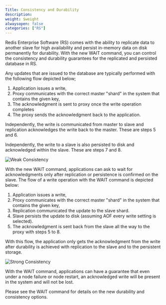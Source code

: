 ```yaml
---
Title: Consistency and Durability
description:
weight: $weight
alwaysopen: false
categories: ["RS"]
---
```

Redis Enterprise Software (RS) comes with the ability to replicate data
to another slave for high availability and persist in-memory data on
disk permanently for durability. With the new WAIT command, you can
control the consistency and durability guarantees for the replicated and
persisted database in RS.

Any updates that are issued to the database are typically performed with
the following flow depicted below;

1. Application issues a write,
1. Proxy communicates with the correct master "shard" in the system
    that contains the given key,
1. The acknowledgment is sent to proxy once the write operation
    completes
1. The proxy sends the acknowledgment back to the application.

Independently, the write is communicated from master to slave and
replication acknowledges the write back to the master. These are steps 5
and 6.

Independently, the write to a slave is also persisted to disk and
acknowledged within the slave. These are steps 7 and 8.

![Weak
Consistency](/images/rs/weak_consistency-300x161.png)

With the new WAIT command, applications can ask to wait for
acknowledgments only after replication or persistence is confirmed on
the slave. The flow of a write operation with the WAIT command is
depicted below:

1. Application issues a write,
1. Proxy communicates with the correct master "shard" in the system
    that contains the given key,
1. Replication communicated the update to the slave shard.
1. Slave persists the update to disk (assuming AOF every write setting
    is selected).
1. The acknowledgment is sent back from the slave all the way to the
    proxy with steps 5 to 8.

With this flow, the application only gets the acknowledgment from the
write after durability is achieved with replication to the slave and to
the persistent storage.

![Strong
Consistency](/images/rs/strong_consistency-300x156.png)

With the WAIT command, applications can have a guarantee that even under
a node failure or node restart, an acknowledged write will be present in
the system and will not be lost.

Please see the WAIT command for details on the new durability and
consistency options.
